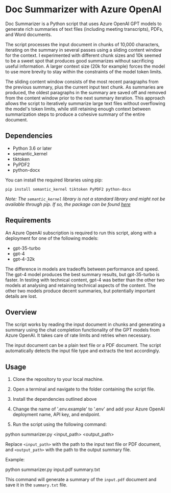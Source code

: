 # Doc Summarizer with Azure OpenAI

Doc Summarizer is a Python script that uses Azure OpenAI GPT models to generate rich summaries of text files (including meeting transcripts), PDFs, and Word documents.

The script processes the input document in chunks of 10,000 characters, iterating on the summary in several passes using a sliding content window for the context. I experimented with different chunk sizes and 10k seemed to be a sweet spot that produces good summarizes without sacrificing useful information. A larger context size (20k for example) forces the model to use more brevity to stay within the constraints of the model token limits. 

The sliding content window consists of the most recent paragraphs from the previous summary, plus the current input text chunk. As summaries are produced, the oldest paragraphs in the summary are saved off and removed from the content window prior to the next summary iteration. This approach allows the script to iteratively summarize large text files without overflowing the model's token limits, while still retaining enough context between summarization steps to produce a cohesive summary of the entire document.

## Dependencies

- Python 3.6 or later
- semantic_kernel
- tiktoken
- PyPDF2
- python-docx

You can install the required libraries using pip:

`pip install semantic_kernel tiktoken PyPDF2 python-docx`

_Note: The `semantic_kernel` library is not a standard library and might not be available through pip. If so, the package can be found [here](https://aka.ms/sk/pypi)_

## Requirements

An Azure OpenAI subscription is required to run this script, along with a deployment for one of the following models:
- gpt-35-turbo
- gpt-4
- gpt-4-32k

The difference in models are tradeoffs between performance and speed. The gpt-4 model produces the best summary results, but gpt-35-turbo is faster. In testing with technical content, gpt-4 was better than the other two models at analysing and retaining technical aspects of the content. The other two models produce decent summaries, but potentially important details are lost.

## Overview

The script works by reading the input document in chunks and generating a summary using the chat completion functionality of the GPT models from Azure OpenAI. It takes care of rate limits and retries when necessary.

The input document can be a plain text file or a PDF document. The script automatically detects the input file type and extracts the text accordingly.

## Usage

1. Clone the repository to your local machine.

2. Open a terminal and navigate to the folder containing the script file.

3. Install the dependencies outlined above

4. Change the name of '.env.example' to '.env' and add your Azure OpenAI deployment name, API key, and endpoint.
 
5. Run the script using the following command:

python summarizer.py <input_path> <output_path>

Replace `<input_path>` with the path to the input text file or PDF document, and `<output_path>` with the path to the output summary file.

Example:

python summarizer.py input.pdf summary.txt

This command will generate a summary of the `input.pdf` document and save it in the `summary.txt` file.
